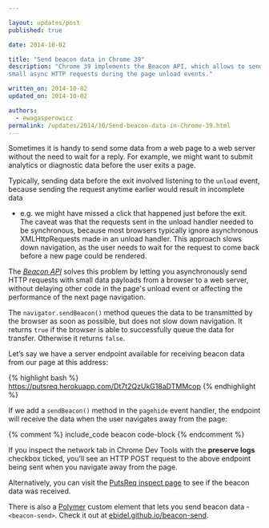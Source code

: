 ```yaml
---

layout: updates/post
published: true

date: 2014-10-02

title: "Send beacon data in Chrome 39"
description: "Chrome 39 implements the Beacon API, which allows to send
small async HTTP requests during the page unload events."

written_on: 2014-10-02
updated_on: 2014-10-02

authors:
  - ewagasperowicz
permalink: /updates/2014/10/Send-beacon-data-in-Chrome-39.html
---
```

Sometimes it is handy to send some data from a web page to a web server
without the need to wait for a reply. For example, we might want
to submit analytics or diagnostic data before the user exits a page.

Typically, sending data before the exit involved listening to the `unload` event,
because sending the request anytime earlier would result in incomplete data
- e.g. we might have missed a click that happened just before the exit.
The caveat was that the requests sent in the unload handler needed
to be synchronous, because most browsers typically ignore asynchronous XMLHttpRequests made in an unload handler.
This approach slows down navigation, as the user needs
to wait for the request to come back before a new page could be rendered.

The [*Beacon API*](http://www.w3.org/TR/beacon/) solves this problem by letting you asynchronously
send HTTP requests with small data payloads from a browser to a web server,
without delaying other code in the page's unload event or
affecting the performance of the next page navigation.

The `navigator.sendBeacon()` method queues the data to be
transmitted by the browser as soon as possible,
but does not slow down navigation.
It returns `true` if the browser is able to successfully queue
the data for transfer. Otherwise it returns `false`.

Let’s say we have a server endpoint available for receiving
beacon data from our page at this address:

{% highlight bash %}
https://putsreq.herokuapp.com/Dt7t2QzUkG18aDTMMcop
{% endhighlight %}

If we add a `sendBeacon()` method in the `pagehide` event handler,
the endpoint will receive the data when the user navigates away from the page:

{% comment %}
include_code beacon code-block
{% endcomment %}

If you inspect the network tab in Chrome Dev Tools with the
**preserve logs** checkbox ticked, you’ll see an HTTP POST request
to the above endpoint being sent when you navigate away from the page.

Alternatively, you can visit the
[PutsReq inspect page](https://putsreq.herokuapp.com/Dt7t2QzUkG18aDTMMcop/inspect)
to see if the beacon data was received.

There is also a [Polymer](http://www.polymer-project.org/) custom element that lets you send beacon data - `<beacon-send>`. Check it out at [ebidel.github.io/beacon-send](http://ebidel.github.io/beacon-send/components/beacon-send/).

